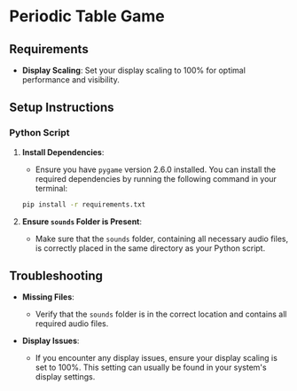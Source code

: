 # Periodic Table Game

## Requirements
- **Display Scaling**: Set your display scaling to 100% for optimal performance and visibility.

## Setup Instructions

### Python Script

1. **Install Dependencies**:
    - Ensure you have `pygame` version 2.6.0 installed. You can install the required dependencies by running the following command in your terminal:
    ```bash
    pip install -r requirements.txt
    ```

2. **Ensure `sounds` Folder is Present**:
    - Make sure that the `sounds` folder, containing all necessary audio files, is correctly placed in the same directory as your Python script.

## Troubleshooting

- **Missing Files**: 
    - Verify that the `sounds` folder is in the correct location and contains all required audio files.

- **Display Issues**: 
    - If you encounter any display issues, ensure your display scaling is set to 100%. This setting can usually be found in your system's display settings.
